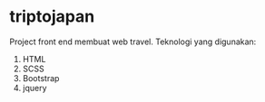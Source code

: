 # triptojapan

Project front end membuat web travel.
Teknologi yang digunakan:

1. HTML
2. SCSS
3. Bootstrap
4. jquery
